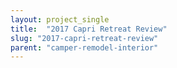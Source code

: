 ```yaml
---
layout: project_single
title:  "2017 Capri Retreat Review"
slug: "2017-capri-retreat-review"
parent: "camper-remodel-interior"
---
```

 
